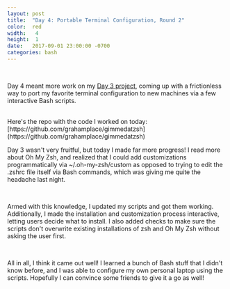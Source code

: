 ```yaml
---
layout: post
title:  "Day 4: Portable Terminal Configuration, Round 2"
color:  red
width:   4
height:  1
date:   2017-09-01 23:00:00 -0700
categories: bash
---
```


<br>

Day 4 meant more work on my [Day 3 project](http://www.graham.place/100Days/bash/2017/08/31/day-3.html),
coming up with a frictionless way to port my favorite terminal configuration to new
machines via a few interactive Bash scripts.

<br>
Here's the repo with the code I worked on today:
[https://github.com/grahamplace/gimmedatzsh](https://github.com/grahamplace/gimmedatzsh)

<br>

Day 3 wasn't very fruitful, but today I made far more progress! I read more about
  Oh My Zsh, and realized that I could add customizations programmatically via
  ~/.oh-my-zsh/custom as opposed to trying to edit the .zshrc file itself via
  Bash commands, which was giving me quite the headache last night.

<br>

Armed with this knowledge, I updated my scripts and got them working. Additionally,
  I made the installation and customization process interactive, letting users
  decide what to install. I also added checks to make sure the scripts don't overwrite existing
  installations of zsh and Oh My Zsh without asking the user first.

<br>

All in all, I think it came out well! I learned a bunch of Bash stuff that
  I didn't know before, and I was able to configure my own personal laptop
  using the scripts. Hopefully I can convince some friends to give it a go as
  well!
